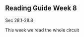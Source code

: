 ## Reading Guide Week 8

<stop-note title="Read Knight 4ed" icon="stopnoteicons:book-icon">
<span slot="message">Sec 28.1-28.8</span>
</stop-note>

This week we read the whole circuit